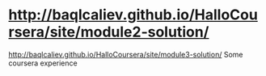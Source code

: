 # http://baqlcaliev.github.io/HalloCoursera/site/module2-solution/
  http://baqlcaliev.github.io/HalloCoursera/site/module3-solution/
Some coursera experience 
